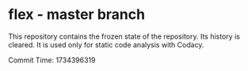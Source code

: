 # flex - master branch

This repository contains the frozen state of the repository.
Its history is cleared. It is used only for static code
analysis with Codacy.

Commit Time: 1734396319